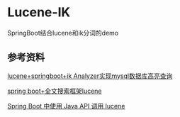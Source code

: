 # Lucene-IK

SpringBoot结合lucene和ik分词的demo

## 参考资料

[lucene+springboot+ik Analyzer实现mysql数据库高亮查询](https://blog.csdn.net/biaoge0310/article/details/79115536)

[spring boot+全文搜索框架lucene](https://blog.csdn.net/weixin_38336658/article/details/80304326)

[Spring Boot 中使用 Java API 调用 lucene](https://segmentfault.com/a/1190000011916639)